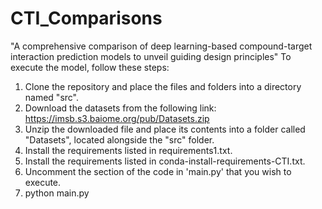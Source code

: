 # CTI_Comparisons
"A comprehensive comparison of deep learning-based compound-target interaction prediction models to unveil guiding design principles"
To execute the model, follow these steps:
1. Clone the repository and place the files and folders into a directory named "src".
2. Download the datasets from the following link: https://imsb.s3.baiome.org/pub/Datasets.zip
3. Unzip the downloaded file and place its contents into a folder called "Datasets", located alongside the "src" folder.
4. Install the requirements listed in requirements1.txt.
5. Install the requirements listed in conda-install-requirements-CTI.txt.
7. Uncomment the section of the code in 'main.py' that you wish to execute.
8. python main.py 
